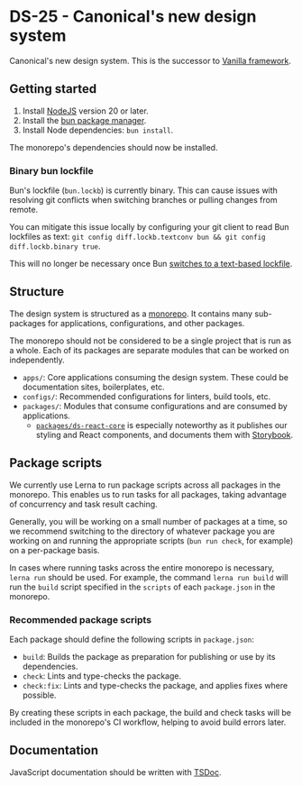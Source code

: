# DS-25 - Canonical's new design system

Canonical's new design system.
This is the successor to [Vanilla framework](https://vanillaframework.io).

## Getting started

1. Install [NodeJS](https://nodejs.org/en/download/package-manager) version 20 or later.
2. Install the [bun package manager](https://bun.sh/).
3. Install Node dependencies: `bun install`.

The monorepo's dependencies should now be installed.

### Binary bun lockfile

Bun's lockfile (`bun.lockb`) is currently binary.
This can cause issues with resolving git conflicts when switching branches or pulling changes from remote.

You can mitigate this issue locally by configuring your
git client to read Bun lockfiles as text: `git config diff.lockb.textconv bun && git config diff.lockb.binary true`.

This will no longer be necessary once Bun [switches to a text-based lockfile](https://github.com/oven-sh/bun/issues/11863).

## Structure

The design system is structured as a [monorepo](https://semaphoreci.com/blog/what-is-monorepo).
It contains many sub-packages for applications, configurations, and other packages.

The monorepo should not be considered to be a single project that is run as a whole.
Each of its packages are separate modules that can be worked on independently.

- `apps/`: Core applications consuming the design system. These could be documentation sites, boilerplates, etc.
- `configs/`: Recommended configurations for linters, build tools, etc.
- `packages/`: Modules that consume configurations and are consumed by applications.
  - [`packages/ds-react-core`](/packages/ds-react-core/README.md) is especially noteworthy as it publishes our styling and React components, and documents them with [Storybook](https://storybook.js.org/).

## Package scripts

We currently use Lerna to run package scripts across all packages in the monorepo.
This enables us to run tasks for all packages, taking advantage of concurrency
and task result caching.

Generally, you will be working on a small number of packages at a time,
so we recommend switching to the directory of whatever package you are working
on and running the appropriate scripts (`bun run check`, for example) on a
per-package basis.

In cases where running tasks across the entire monorepo is necessary,
`lerna run` should be used. For example, the command `lerna run build`
will run the `build` script specified in the `scripts` of each `package.json`
in the monorepo.

### Recommended package scripts

Each package should define the following scripts in `package.json`:

- `build`: Builds the package as preparation for publishing or use by its dependencies.
- `check`: Lints and type-checks the package.
- `check:fix`: Lints and type-checks the package, and applies fixes where possible.

By creating these scripts in each package, the build and check tasks will be
included in the monorepo's CI workflow, helping to avoid build errors later.

## Documentation

JavaScript documentation should be written with [TSDoc](https://tsdoc.org/).
